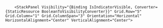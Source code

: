         <StackPanel Visibility="{Binding IsIndicatorVisible, Converter={StaticResource BooleanToVisibilityConverter}}" Grid.Row="5" Grid.Column="1" Grid.ColumnSpan="3" Orientation="Horizontal" HorizontalAlignment="Center" VerticalAlignment="Center">
